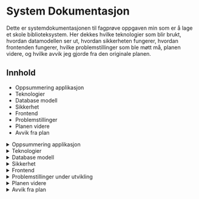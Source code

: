 # System Dokumentasjon

Dette er systemdokumentasjonen til fagprøve oppgaven min som er å lage et skole biblioteksystem. Her dekkes hvilke teknologier som blir brukt, hvordan datamodellen ser ut, hvordan sikkerheten fungerer, hvordan frontenden fungerer, hvilke problemstillinger som ble møtt må, planen videre, og hvilke avvik jeg gjorde fra den originale planen.

## Innhold
- Oppsummering applikasjon
- Teknologier
- Database modell
- Sikkerhet
- Frontend
- Problemstillinger
- Planen videre
- Avvik fra plan

<details>
<summary>
    Oppsummering applikasjon
</summary>
<p></p>
</details>
<details>
    <summary>
        Teknologier
    </summary>
    <ul>
        <li>Omega 365 CTP</li>
        <li>Microsoft SQL Server</li>
        <li>Vue.js 3 med TypeScript</li>
        <li>Bootstrap 5.3</li>
        <li>ISBNdb API</li>
    </ul>
</details>
<details>
    <summary>
        Database modell
    </summary>
    <img src="./images/SystemDokumentasjon/datamodel.png" alt="Datamodell"/>
    <p>Datamodellen her er egentlig ganske selvforklarende og rett frem. Den består av 9 custom tabeller og 2 Omega 365 system tabeller.</p>
    <small>FK - Foreign Key </small>
    <details>
        <summary>Tabeller</summary>
        <ul>
            <li>Books - dette er tabellen der alle bøkene er lagret med metadata som tittel, beskrivelse, ISBN og lignende.</li>
            <li>BooksRentals - dette er historikk tabellen der alle uttak og innleveringer blir registrert med FK til Books og Persons.</li>
            <li>BooksAuthors - dette er tabellen som linker forfattere til bøker med FK til Books og Authors.</li>
            <li>BooksGenres - dette er tabellen som linker sjangere til bøker med FK til Books og Genres.</li>
            <li>BooksTags - dette er tabellen som linker tags til bøker med FK til Books og Tags.</li>
            <li>BooksReservations - dette er køtabellen som registrerer reservasjoner på forkjellige bøker og personer med FK til Books og Persons.</li>
            <li>Authors - dette er tabellen der alle forfatterene er lagret.</li>
            <li>Genres - dette er tabellen der alle sjangerene er lagret.</li>
            <li>Tags - dette er tabellen der alle tags er lagret.</li>
            <li>Persons - dette er tabellen der alle brukere i Omega 365 instanset er lagret.</li>
            <li>OrgUnits - dette er tabellen der alle Orginisasjons enhetene er lagret. Eksempel på dette kan være en lokasjon eller et prosjekt, brukes sentralt i tilgangsstyring.</li>
        </ul>
    </details>
    <details>
        <summary>Views</summary>
        <ul>
            <li>aviw_Books - view som henter ut metadata om bøker og joiner seg med linke tabellene for å hente ut data som navn på forfattere, tags, sjangere og lignende.</li>
            <li>aviw_BooksAuthors - view som henter ut spesifikk metadata for forfattere.</li>
            <li>aviw_BooksGenres - view som henter ut spesifikk metadata for sjangere.</li>
            <li>aviw_BooksRentals - view som henter ut alle utlån og innleveringer som er gjort.</li>
            <li>aviw_BooksTags - view som henter ut spesifikk metadata for tags.</li>
            <li>aviw_MyBorrowedBooks - view som henter ut hele lånehistorien til brukeren i tillegg til reservasjoner.</li>
        </ul>
    </details>
    <details>
        <summary>Procedures</summary>
        <ul>
            <li>astp_BorrowBook - dette er prosedyren som kjøres når en bok skal lånes, tar inn Book_ID og mulig parameter for DayQuantity.</li>
            <li>astp_DeliverBook - dette er prosedyren som kjøres når en bok skal leveres inn, tar inn Book_ID.</li>
            <li>astp_ExtendBorrow - dette er prosedyren som kjøres når en bok skal ha utlånet sitt utvidet, tar inn Book_ID og DayQuantity.</li>
            <li>astp_ReserveBook - dette er prosedyren som kjøres når en bok skal bli reservert, tar inn Book_ID.</li>
            <li>astp_CancelReservation - dette er prosedyren som kjøres når en skal kansellere en reservasjon, tar inn Book_ID.</li>
            <li>astp_ImportBook - dette er prosedyren som kjøres når en bok importeres via ISBNdb APIet, tar inn BookJSON.</li>
        </ul>
    </details>
</details>
<details>
    <summary>
        Sikkerhet
    </summary>
      <p>Hele løsningen støtter seg på sikkerheten i Omega 365 CTP. Kjernekonsept i sikkerheten er moduler, capabilities, og roller. En modul er som et tilgangskort som sier hva du ha tilgang til i.e. hvilke tabeller og apper du skal ha tilgang til. Roller kan da videre kobles opp til disse, men en rolle er ikke begrenset til bare en modul, den kan ha flere forskjellige, som blir som nøklene på et nøkkelknippe. En bruker kan få tildelt roller basert på hvilke tilganger de skal ha. Capabilities er "spesialtilganger" som blir gitt til noen individe roller for enda strengere sjekker. </p>
  <img src="./images/SystemDokumentasjon/access_model.jpg" alt="tilgangsstyring med roller, moduler, og capabilities" width="50%" />
  <p>I Omega 365 CTP har vi flere måter å autentisere på, mest vanlig er SQL login eller Microsoft login. Med en SQL login som består av ett brukernavn og passord, kjøres ett sikkert API kall til SQL serveren for å autentisere brukeren. Med Microsoft login blir dette sendt til Microsoft og blir sjekket av dem. Om du blir autentisert av Microsoft returnerer de en token slik at Omega 365 vet at du er autentisert.</p>
  <p>Utover dette er to faktor autentisering (2FA) høyst anbefalt. Det er flere forskjellige tilgjengelige valg som: SMS, Email, Time-based One Time Password (TOTP), og Passkey. SMS og Email blir generelt sett på som de minst sikre, men det er bedre enn ingen 2FA. TOTP er basert på engangskoder som kommer opp i apper som Microsoft Authenticator og Google Authenticater når du har registrert en side. Passkeys er et "passwordless" alternativ der innloggingen din er direkte koblet til en enhet du eier som f.eks telefonen din, og dette brukes for å verifisere at du er du.</p>
  <p>Dette gjør det til ett lett oversiktlig system som kan tilpasses til mange forskjellige bruk.</p>
  <p>Sikkerheten i views er egentlig ganske enkel siden den sjekker bare om du lesetilgang på tabellen. For økt sikkerhet har brukere aldri direkte tilgang til tabeller. I stedet brukes views, ofte via en atbv som er automatisk generert for alle nye tabeller. "atbv" står for Application Table View og brukes for å kontrollere hva en bruker kan se.</p>
  <p>Sikkerheten i triggere er litt mer avansert, siden her må det sjekkes på om du har redigering/slette tilganger. På tabellene som relaterer til Books sjekker den at boken eksisterer og at du har tilganger til redigering og sletting på tabellen, men i Books tabellen skal det ikke skje noe sletting, siden da ville det ikke gått å oppbevare historikken for BooksRentals, så her kan det bli gjort en Soft Delete som bare setter et DateTime2 felt og filtreres vekk. Dette er sikkerheten de fleste prosedyrene henger seg på. </p>
  <p>All sikkerheten her ble skrevet med bruk av noe som heter SQL Templates, som gjør at du kan skrive en "template" og alle tabeller som oppfyller kravene får da den templaten i den autogenererte seksjonen. Dette sparer en del tid spesielt om du plutselig skal lage et par nye tabeller, eller vil gjøre endringer for mer enn en trigger/view</p>
  <p>For biblioteksystemet har jeg satt opp to roller; Library Admin og Library User. Bibliotekarer får tildelt Admin rollen, og denne gir de redigeringstilgang på de fleste tabellene slik at de kan legge til, redigere, og "slette" bøker. Lærere/elever vil få tildelt Library User rollen, som da bare gir lesetilganger til de fleste tabellene utenom BooksRentals og BooksReservations der de har redigeringstilganger for å kunne låne, levere, og reservere.</p>
</details>
<details>
    <summary>
        Frontend
    </summary>
    <p>
        Denne løsningen består av 3 skjermbilder; Library Administration, Library Search And Borrow, og My Borrowed Books.
    </p>
    <ul>
        <!--legg til bilder av hver app før/etter punktene-->
        <li>Library Administration - denne appen er der bibliotekarer kan legge inn nye bøker, redigere eksisterende bøker, eller "slette" bøker med bruk av soft delete. I denne appen er det også mulighet for å administrere alle eksisterende Tags, Genres, og Authors med modalene som ligger under Common Tasks. Her under Common Tasks finner du også "Import from ISBN" som er en modal som lar deg importere en bok fra APIet til ISBNdb ved å taste inn en ISBN. Denne integrasjonen fungerer for metadata som tittel, beskrivelse og forfatter, men ikke for cover bilde. Dette vises i modalen og der er det en hjelpetekst som forteller at bildet må lagres lokalt og lastes opp for å kunne vises. Dette begrensingen kommer pga. at integrasjonen er skrevet i frontend. Siden det er gjort slik så har nettleseren en innebydt sikkerhetsfunksjon som heter CORS(Cross-Origin Resource-Sharing) som sender "dummy" forespørsler av typen OPTIONS før de faktiske forespørselene av type GET. Endepunktet der bildene er lagret hos ISBNdb støtter ikke CORS så da er det desverre ikke mulig å hente bildet derifra, men "img" taggen sjekker ikke CORS, så bildet kan vises i modalen.  </li>
        <li>Library Search And Borrow - denne appen er der brukere går inn for å se bøker, låne, reservere, og se status på bøker. Her er det mulighet for å søke med søkebaren og filtrere sjanger med trakt symbolet vedsiden av.</li>
        <li>My Borrowed Books - denne appen er der brukere får opp en tabell over sine utlånte bøker, tidligere utlånte bøker, og reserverte bøker, med mulighet for å utvide lån, levere lån, og kansellere reservasjoner.</li>
        <br/>
        <br/>
        <p>Siden disse appen bruker Omega 365 CTP, håndteres mye av kommunikasjonen med SQL Server via et mellomlag ved hjelp av DataSources. Enkelt forklart er DataSources JSON-objekter som definerer et view. Disse sendes til .NET Core API-et for verifisering. Hvis verifiseringen godkjennes, sendes forespørselen videre til SQL Server. Ved å bruke dette konseptet håndterer API-et sikkerhetstiltak som beskyttelse mot SQL Injection, slik at dette ikke trenger å implementeres direkte i frontend.</p>
        <p>I Library Administration brukes en DataGrid på venstresiden for rask navigasjon gjennom alle bøkene som finnes, med filtreringsmuligheter, og på høyresiden er et matchende detaljevindu som viser utvidet informasjon som tittel, beskrivelse, forfattere etc. Her er det også mulighet for å laste opp et bilde ved å dra en fil over, eller bare trykke på teksten i firkanten, så kommer en filvelger opp. Under all denne infoen ligger en Grid som viser lånehistorikken til denne boken. Her var det egentlig planer om å legge til en grid som viser om den er reservert og evnt hvem som har reservert, men dette ble det ikke tid til.</p>
        <p>I Library Search And Borrow er det Cards som blir rendret basert på dataen i DataSourcen som reflekterer aviw_Books. Her lastes det bare inn et par til å starte med, men her kan en trykke "Load More" for å laste det neste settet med data i tillegg. Dette kalles dynamic loading, ellers kjent som Pagination. På hver av disse Card-ene er det to knapper; Reserve og Borrow. Disse er ganske selvforklarende. Reserve gir deg en popup som spør om du er sikkert på at du vil reservere boken, og etterpå får du en melding i appen som sier ditt nummer i køen. Borrow knappen åpner en modal som viser all infoen om boken litt større, med mulighet for å låne boken lenger enn standard 7 dager.</p>
        <p>I My Borrowed Books er det en DataGrid som viser dataen fra aviw_MyBorrowedBooks med mulighet til å filtrere på om du ønsker å se tidligere lån og/eller reserverte bøker. I denne gridden er det knapper for å levere, utvide lån, og kansellere reservasjon.</p>
        <p>Når en bok blir lånt blir det sendt et signal for å "refreshe" den raden, men for at Vue skal vite hvilket card den skal rerendre så har jeg gitt dem unike "keys", og da kan Vue lett gjenkjenne hvilken card som har endret seg og rerendre det spesifikke card-et.</p>
    </ul>
</details>
<details>
    <summary>
        Problemstillinger under utvikling
    </summary>
    <ol>
        <li>ISBNdb API - det var litt vanskelig i starten å få denne integrasjonen til å fungere grunnet CORS (Cross-Origin Resource-Sharing), men til slutt fant jeg en fiks for dette for den hoved forespørselen som ber om metadata for boken, som var ved å bruke <strong>Fetch APIet</strong> istedenfor Omega 365 CTP sitt foretrukne <strong>API.request</strong> grunnet ekstra headere som blir satt på av Omega 365 CTP, som da dette endepunktet ikke aksepterte. Men når det kom til å hente ut omslaget til boken ble det problematikk siden dette endepunktet aksepterte ikke CORS headers, så gjorde at når en <em>preflight</em> forespørsel ble sendt, så ble hele forespørselen blokkert. Denne har jeg enda ikke funnet et måte rundt, så her ble løsningen at brukeren (bibliotekaren) må laste ned bildet som vises i importmodalen, for å så laste det opp igjen etter importen av metadataen er gjort. Her er det også et problem at siden denne ikke er skrevet i backend, så må API key oppbevares i frontend, som er et mulig sikkerhetshull.</li>
        <li>Author, Genre, og Tags Modal - her hadde jeg litt problemstilling i hvordan jeg burde plassere disse, siden rett i detaljevinduet ville det ikke vært plass. Så her endte jeg opp med å ha en "customizable" modal som rendret forskjellig basert på hvilke parameter den fikk inn. Dette viste seg å være en ganske grei løsning.</li>
    </ol>
</details>
<details>
    <summary>
        Planen videre
    </summary>
    <ul>
        <p>Her er tingene jeg hadde planlagt videre, men som jeg ikke fikk tid til:</p>
        <li>Flytte integrasjonen til ISBNdb til backend</li>
        <li>Legge til mulighet for å bruke en scanner for å importere bøker</li>
        <li>Lookup til ISBNdb for rask og enkel måte å legge til bøker på</li>
        <li>Grid som viser hvem som har reservert boken</li>
        <li>Purregebyr og kalkulasjon om det</li>
        <li>Notifikasjoner angående lån som nærmer seg fristen</li>
        <li>En måte for bruker å ønske inn nye bøker, og et register for bibliotekar</li>
        <li>Integrasjon mot et API for rating av bøker</li>
        <li>Støtte for å kategorisere med Dewey Decimal</li>
    </ul>
</details>
<details>
    <summary>
        Avvik fra plan
    </summary>
    <ul>
        <p>Her er avvikene jeg har hatt fra den originale planen med begrunnelse:</p>
        <li>Genre og Tags - disse la jeg til for å kunne lettere kategorisere bøker, ikke bare på forfatter. Eksempelvis om en bruker ikke helt vet hva de vil lese så kan de sette filter på en sjanger å se hva som kommer opp. Tanken med tags er f.eks for å kunne kategorisere serier som Harry Potter eller Lord of the Rings.</li>
        <li>ISBNdb import - for en bibliotekar er det veldig tungvinnt å legge til bøker manuelt, så en mulighet for å få mesteparten av metadataen inn automatisk er greit, derfor har jeg laget en integrasjon til ISBNdb der en kan hente ut denne metadataen.</li>
        <li>Reservasjonssystem - om en bruker ønsker å låne en bok som akkurat nå er det dumt om f.eks noen andre klarer å låne den før denne brukeren (etter den er levert). Derfor har jeg laget til et køsystem som lar brukeren legge seg i en reservasjonskø som da gjør det slik at bare den brukeren som ligger øvert i køen kan låne den etter den blir levert inn igjen.</li>
        <li>Badges istedenfor Available From tekst - her har jeg valgt å vise tidspunktene og statusene ved å bruke Badges, som jeg synes gjør det mye letter å forstå hva som skjer og hva eventuell status på boken er.</li>
    </ul>
</details>